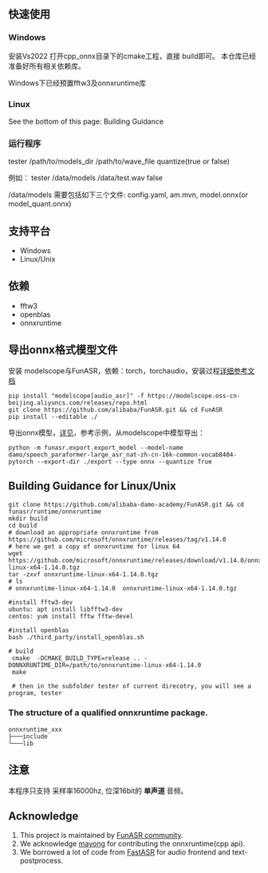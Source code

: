 
## 快速使用

### Windows

 安装Vs2022 打开cpp_onnx目录下的cmake工程，直接 build即可。 本仓库已经准备好所有相关依赖库。

 Windows下已经预置fftw3及onnxruntime库

### Linux
See the bottom of this page: Building Guidance

###  运行程序

tester  /path/to/models_dir /path/to/wave_file quantize(true or false)

例如： tester /data/models  /data/test.wav false

/data/models 需要包括如下三个文件: config.yaml, am.mvn, model.onnx(or model_quant.onnx)

## 支持平台
- Windows
- Linux/Unix

## 依赖
- fftw3
- openblas
- onnxruntime

## 导出onnx格式模型文件
安装 modelscope与FunASR，依赖：torch，torchaudio，安装过程[详细参考文档](https://github.com/alibaba-damo-academy/FunASR/wiki)
```shell
pip install "modelscope[audio_asr]" -f https://modelscope.oss-cn-beijing.aliyuncs.com/releases/repo.html
git clone https://github.com/alibaba/FunASR.git && cd FunASR
pip install --editable ./
```
导出onnx模型，[详见](https://github.com/alibaba-damo-academy/FunASR/tree/main/funasr/export)，参考示例，从modelscope中模型导出：

```shell
python -m funasr.export.export_model --model-name damo/speech_paraformer-large_asr_nat-zh-cn-16k-common-vocab8404-pytorch --export-dir ./export --type onnx --quantize True
```

## Building Guidance for Linux/Unix

```
git clone https://github.com/alibaba-damo-academy/FunASR.git && cd funasr/runtime/onnxruntime
mkdir build
cd build
# download an appropriate onnxruntime from https://github.com/microsoft/onnxruntime/releases/tag/v1.14.0
# here we get a copy of onnxruntime for linux 64
wget https://github.com/microsoft/onnxruntime/releases/download/v1.14.0/onnxruntime-linux-x64-1.14.0.tgz
tar -zxvf onnxruntime-linux-x64-1.14.0.tgz
# ls
# onnxruntime-linux-x64-1.14.0  onnxruntime-linux-x64-1.14.0.tgz

#install fftw3-dev
ubuntu: apt install libfftw3-dev
centos: yum install fftw fftw-devel

#install openblas
bash ./third_party/install_openblas.sh

# build
 cmake  -DCMAKE_BUILD_TYPE=release .. -DONNXRUNTIME_DIR=/path/to/onnxruntime-linux-x64-1.14.0
 make

 # then in the subfolder tester of current direcotry, you will see a program, tester

````

### The structure of a qualified onnxruntime package.
```
onnxruntime_xxx
├───include
└───lib
```

## 注意
本程序只支持 采样率16000hz, 位深16bit的 **单声道** 音频。


## Acknowledge
1. This project is maintained by [FunASR community](https://github.com/alibaba-damo-academy/FunASR).
2. We acknowledge [mayong](https://github.com/RapidAI/RapidASR/tree/main/cpp_onnx) for contributing the onnxruntime(cpp api).
3. We borrowed a lot of code from [FastASR](https://github.com/chenkui164/FastASR) for audio frontend and text-postprocess.
